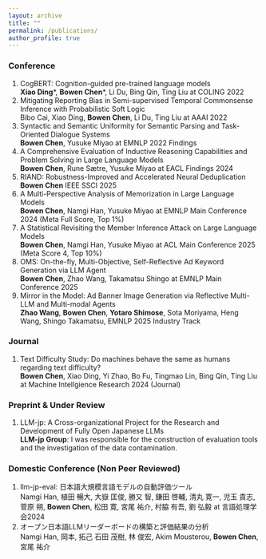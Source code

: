 ```yaml
---
layout: archive
title: ""
permalink: /publications/
author_profile: true
---
```

### Conference
1. CogBERT: Cognition-guided pre-trained language models  
**Xiao Ding***, **Bowen Chen***, Li Du, Bing Qin, Ting Liu at COLING 2022     
2. Mitigating Reporting Bias in Semi-supervised Temporal Commonsense Inference with Probabilistic Soft Logic  
Bibo Cai, Xiao Ding, **Bowen Chen**, Li Du, Ting Liu at AAAI 2022  
3. Syntactic and Semantic Uniformity for Semantic Parsing and Task-Oriented Dialogue Systems  
**Bowen Chen**, Yusuke Miyao at EMNLP 2022 Findings
4. A Comprehensive Evaluation of Inductive Reasoning Capabilities and Problem Solving in Large Language Models  
**Bowen Chen**, Rune Sætre, Yusuke Miyao at EACL Findings 2024  
5. RIAND: Robustness-Improved and Accelerated Neural Deduplication  
**Bowen Chen** IEEE SSCI 2025
6. A Multi-Perspective Analysis of Memorization in Large Language Models  
**Bowen Chen**, Namgi Han, Yusuke Miyao at EMNLP Main Conference 2024 (Meta Full Score, Top 1%)
7. A Statistical Revisiting the Member Inference Attack on Large Language Models  
**Bowen Chen**, Namgi Han, Yusuke Miyao at ACL Main Conference 2025 (Meta Score 4, Top 10%)
8. OMS: On-the-fly, Multi-Objective, Self-Reflective Ad Keyword Generation via LLM Agent  
**Bowen Chen**, Zhao Wang, Takamatsu Shingo at EMNLP Main Conference 2025  
9. Mirror in the Model: Ad Banner Image Generation via Reflective Multi-LLM and Multi-modal Agents  
**Zhao Wang**, **Bowen Chen**, **Yotaro Shimose**, Sota Moriyama, Heng Wang, Shingo Takamatsu, EMNLP 2025 Industry Track

### Journal
1. Text Difficulty Study: Do machines behave the same as humans regarding text difficulty?   
**Bowen Chen**, Xiao Ding, Yi Zhao, Bo Fu, Tingmao Lin, Bing Qin, Ting Liu at Machine Intellgience Research 2024 (Journal)  

### Preprint & Under Review
1. LLM-jp: A Cross-organizational Project for the Research and Development of Fully Open Japanese LLMs  
**LLM-jp Group**: I was responsible for the construction of evaluation tools and the investigation of the data contamination.   




### Domestic Conference (Non Peer Reviewed)
1. llm-jp-eval: 日本語大規模言語モデルの自動評価ツール  
Namgi Han, 植田 暢大, 大嶽 匡俊, 勝又 智, 鎌田 啓輔, 清丸 寛一, 児玉 貴志, 菅原 朔, **Bowen Chen**, 松田 寛, 宮尾 祐介, 村脇 有吾, 劉 弘毅 at 言語処理学会2024
2. オープン日本語LLMリーダーボードの構築と評価結果の分析  
Namgi Han, 岡本, 拓己 石田 茂樹, 林 俊宏, Akim Mousterou, **Bowen Chen**, 宮尾 祐介


